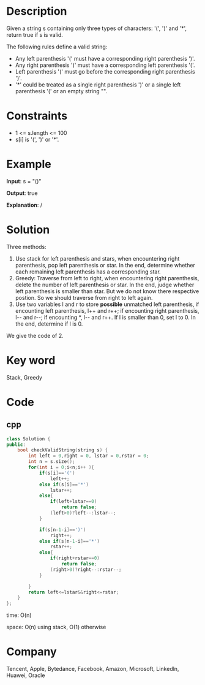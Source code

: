 # Description
Given a string s containing only three types of characters: '(', ')' and '*', return true if s is valid.

The following rules define a valid string:

* Any left parenthesis '(' must have a corresponding right parenthesis ')'.
* Any right parenthesis ')' must have a corresponding left parenthesis '('.
* Left parenthesis '(' must go before the corresponding right parenthesis ')'.
* '*' could be treated as a single right parenthesis ')' or a single left parenthesis '(' or an empty string "".

# Constraints

* 1 <= s.length <= 100
* s[i] is '(', ')' or '*'.
# Example
**Input**: s = "()"


**Output**: true

**Explanation**: / 

# Solution
Three methods:
1. Use stack for left parenthesis and stars, when encountering right parenthesis, pop left parenthesis or star. In the end, determine whether each remaining left parenthesis has a corresponding star.
2. Greedy: Traverse from left to right, when encountering right parenthesis, delete the number of left parenthesis or star. In the end, judge whether left parenthesis is smaller than star. But we do not know there respective postion. So we should traverse from right to left again.
3. Use two variables l and r to store **possible** unmatched left parenthesis, if encounting left parenthesis, l++ and r++; if encounting right parenthesis, l-- and r--; if encounting *, l-- and r++. If l is smaller than 0, set l to 0. In the end, determine if l is 0.  

We give the code of 2.

# Key word
Stack, Greedy

# Code

## cpp
```cpp
class Solution {
public:
    bool checkValidString(string s) {
        int left = 0,right = 0, lstar = 0,rstar = 0;
        int n = s.size();
        for(int i = 0;i<n;i++ ){
            if(s[i]=='(')
                left++;
            else if(s[i]=='*')
                lstar++;
            else{
                if(left+lstar==0)
                    return false;
                (left>0)?left--:lstar--;
            }

            if(s[n-1-i]==')')
                right++;
            else if(s[n-1-i]=='*')
                rstar++;
            else{
                if(right+rstar==0)
                    return false;
                (right>0)?right--:rstar--;
            }

        }
        return left<=lstar&&right<=rstar;
    }
};

```
time: O(n)


space: O(n) using stack, O(1) otherwise

# Company
Tencent, Apple, Bytedance, Facebook, Amazon, Microsoft, Linkedln, Huawei, Oracle